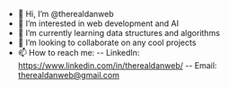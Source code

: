 - 👋 Hi, I’m @therealdanweb
- 👀 I’m interested in web development and AI
- 🌱 I’m currently learning data structures and algorithms
- 💞️ I’m looking to collaborate on any cool projects
- 📫 How to reach me:
-- LinkedIn: https://www.linkedin.com/in/therealdanweb/
-- Email: therealdanweb@gmail.com
